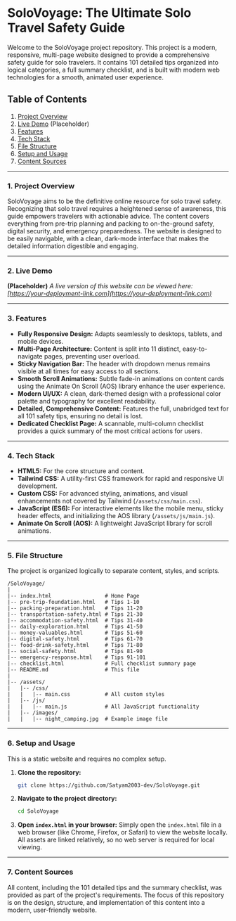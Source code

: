 # SoloVoyage: The Ultimate Solo Travel Safety Guide

Welcome to the SoloVoyage project repository. This project is a modern, responsive, multi-page website designed to provide a comprehensive safety guide for solo travelers. It contains 101 detailed tips organized into logical categories, a full summary checklist, and is built with modern web technologies for a smooth, animated user experience.

## Table of Contents

1.  [Project Overview](#project-overview)
2.  [Live Demo](#live-demo) (Placeholder)
3.  [Features](#features)
4.  [Tech Stack](#tech-stack)
5.  [File Structure](#file-structure)
6.  [Setup and Usage](#setup-and-usage)
7.  [Content Sources](#content-sources)

---

### 1. Project Overview

SoloVoyage aims to be the definitive online resource for solo travel safety. Recognizing that solo travel requires a heightened sense of awareness, this guide empowers travelers with actionable advice. The content covers everything from pre-trip planning and packing to on-the-ground safety, digital security, and emergency preparedness. The website is designed to be easily navigable, with a clean, dark-mode interface that makes the detailed information digestible and engaging.

---

### 2. Live Demo

**(Placeholder)**
*A live version of this website can be viewed here: [https://your-deployment-link.com](https://your-deployment-link.com)*

---

### 3. Features

-   **Fully Responsive Design:** Adapts seamlessly to desktops, tablets, and mobile devices.
-   **Multi-Page Architecture:** Content is split into 11 distinct, easy-to-navigate pages, preventing user overload.
-   **Sticky Navigation Bar:** The header with dropdown menus remains visible at all times for easy access to all sections.
-   **Smooth Scroll Animations:** Subtle fade-in animations on content cards using the Animate On Scroll (AOS) library enhance the user experience.
-   **Modern UI/UX:** A clean, dark-themed design with a professional color palette and typography for excellent readability.
-   **Detailed, Comprehensive Content:** Features the full, unabridged text for all 101 safety tips, ensuring no detail is lost.
-   **Dedicated Checklist Page:** A scannable, multi-column checklist provides a quick summary of the most critical actions for users.

---

### 4. Tech Stack

-   **HTML5:** For the core structure and content.
-   **Tailwind CSS:** A utility-first CSS framework for rapid and responsive UI development.
-   **Custom CSS:** For advanced styling, animations, and visual enhancements not covered by Tailwind (`/assets/css/main.css`).
-   **JavaScript (ES6):** For interactive elements like the mobile menu, sticky header effects, and initializing the AOS library (`/assets/js/main.js`).
-   **Animate On Scroll (AOS):** A lightweight JavaScript library for scroll animations.

---

### 5. File Structure

The project is organized logically to separate content, styles, and scripts.

```
/SoloVoyage/
|
|-- index.html                 # Home Page
|-- pre-trip-foundation.html   # Tips 1-10
|-- packing-preparation.html   # Tips 11-20
|-- transportation-safety.html # Tips 21-30
|-- accommodation-safety.html  # Tips 31-40
|-- daily-exploration.html     # Tips 41-50
|-- money-valuables.html       # Tips 51-60
|-- digital-safety.html        # Tips 61-70
|-- food-drink-safety.html     # Tips 71-80
|-- social-safety.html         # Tips 81-90
|-- emergency-response.html    # Tips 91-101
|-- checklist.html             # Full checklist summary page
|-- README.md                  # This file
|
|-- /assets/
|   |-- /css/
|   |   |-- main.css           # All custom styles
|   |-- /js/
|   |   |-- main.js            # All JavaScript functionality
|   |-- /images/
|   |   |-- night_camping.jpg  # Example image file
```

---

### 6. Setup and Usage

This is a static website and requires no complex setup.

1.  **Clone the repository:**
    ```bash
    git clone https://github.com/Satyam2003-dev/SoloVoyage.git
    ```
2.  **Navigate to the project directory:**
    ```bash
    cd SoloVoyage
    ```
3.  **Open `index.html` in your browser:**
    Simply open the `index.html` file in a web browser (like Chrome, Firefox, or Safari) to view the website locally. All assets are linked relatively, so no web server is required for local viewing.

---

### 7. Content Sources

All content, including the 101 detailed tips and the summary checklist, was provided as part of the project's requirements. The focus of this repository is on the design, structure, and implementation of this content into a modern, user-friendly website.
